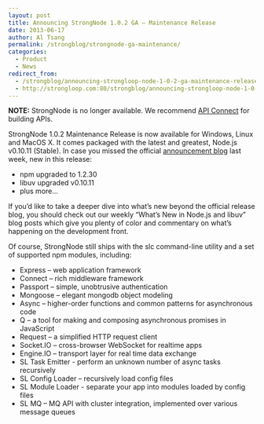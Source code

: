 ```yaml
---
layout: post
title: Announcing StrongNode 1.0.2 GA – Maintenance Release  
date: 2013-06-17
author: Al Tsang
permalink: /strongblog/strongnode-ga-maintenance/
categories:
  - Product
  - News
redirect_from:
  - /strongblog/announcing-strongloop-node-1-0-2-ga-maintenance-release/
  - http://strongloop.com:80/strongblog/announcing-strongloop-node-1-0-2-ga-maintenance-release/
---
```


**NOTE:** StrongNode is no longer available. We recommend [API Connect](https://developer.ibm.com/apiconnect/getting-started/) for building APIs.

StrongNode 1.0.2 Maintenance Release is now available for Windows, Linux and MacOS X. It comes packaged with the latest and greatest, Node.js v0.10.11 (Stable). In case you missed the official [announcement blog](https://strongloop.com/strongblog/announcing-strongloop-node-1-0-ga-an-enterprise-ready-node-js-distribution/) last week, new in this release:

- npm upgraded to 1.2.30
- libuv upgraded v0.10.11
- plus more…

If you’d like to take a deeper dive into what’s new beyond the official release blog, you should check out our weekly “What’s New in Node.js and libuv” blog posts which give you plenty of color and commentary on what’s happening on the development front.

Of course, StrongNode still ships with the slc command-line utility and a set of supported npm modules, including:

- Express – web application framework
- Connect – rich middleware framework
- Passport – simple, unobtrusive authentication
- Mongoose – elegant mongodb object modeling
- Async – higher-order functions and common patterns for asynchronous code
- Q – a tool for making and composing asynchronous promises in JavaScript
- Request – a simplified HTTP request client
- Socket.IO – cross-browser WebSocket for realtime apps
- Engine.IO – transport layer for real time data exchange
- SL Task Emitter - perform an unknown number of async tasks recursively
- SL Config Loader – recursively load config files
- SL Module Loader - separate your app into modules loaded by config files
- SL MQ – MQ API with cluster integration, implemented over various message queues

